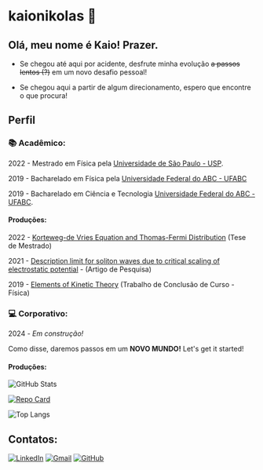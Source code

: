 # kaionikolas 🐝

## Olá, meu nome é Kaio! Prazer.

- Se chegou até aqui por acidente, desfrute minha evolução ~~a passos lentos (?)~~ em um novo desafio pessoal!

- Se chegou aqui a partir de algum direcionamento, espero que encontre o que procura! 


## Perfil 

### 📚 Acadêmico:

2022 - Mestrado em Física pela [Universidade de São Paulo - USP](https://www5.usp.br/).

2019 - Bacharelado em Física pela [Universidade Federal do ABC - UFABC](https://www.ufabc.edu.br/)

2019 - Bacharelado em Ciência e Tecnologia [Universidade Federal do ABC - UFABC](https://www.ufabc.edu.br/).

#### Produções: 



2022 - [Korteweg-de Vries Equation and Thomas-Fermi Distribution](https://www.teses.usp.br/teses/disponiveis/43/43134/tde-10102022-160421/publico/MasterDissertation_KdVTF_IFUSP_KaioSantos.pdf) (Tese de Mestrado)

2021 - [Description limit for soliton waves due to critical scaling of electrostatic potential](https://doi.org/10.1063/5.0059437) - (Artigo de Pesquisa)

2019 - [Elements of Kinetic Theory](https://ccnh.ufabc.edu.br/arquivos/CENTRAL/4.Ensino/1.Graduacao/TCCs/KaioTCC.pdf) (Trabalho de Conclusão de Curso - Física)

### 💻 Corporativo:

2024 - _Em construção!_ 

Como disse, daremos passos em um __NOVO MUNDO!__  Let's get it started!

#### Produções:

![GitHub Stats](https://github-readme-stats.vercel.app/api?username=kaionikolas&theme=transparent&bg_color=000&border_color=30A3DC&show_icons=true&icon_color=30A3DC&title_color=E94D5F&text_color=FFF)

[![Repo Card](https://github-readme-stats.vercel.app/api/pin/?username=kaionikolas&repo=dio-lab-open-source&bg_color=000&border_color=30A3DC&show_icons=true&icon_color=30A3DC&title_color=E94D5F&text_color=FFF)](https://github.com/kaionikolas/dio-lab-open-source)

![Top Langs](https://github-readme-stats-git-masterrstaa-rickstaa.vercel.app/api/top-langs/?username=kaionikolas&layout=compact&bg_color=000&border_color=30A3DC&title_color=E94D5F&text_color=FFF)

## Contatos:

[![LinkedIn](https://img.shields.io/badge/LinkedIn-0077B5?style=for-the-badge&logo=linkedin&logoColor=white)](https://www.linkedin.com/in/kaio-nikolas-santos-2381802b7/) [![Gmail](https://img.shields.io/badge/Gmail-333333?style=for-the-badge&logo=gmail&logoColor=red)](mailto:kaionikolass@gmail.com) [![GitHub](https://img.shields.io/badge/GitHub-100000?style=for-the-badge&logo=github&logoColor=white)](https://github.com/kaionikolas)
